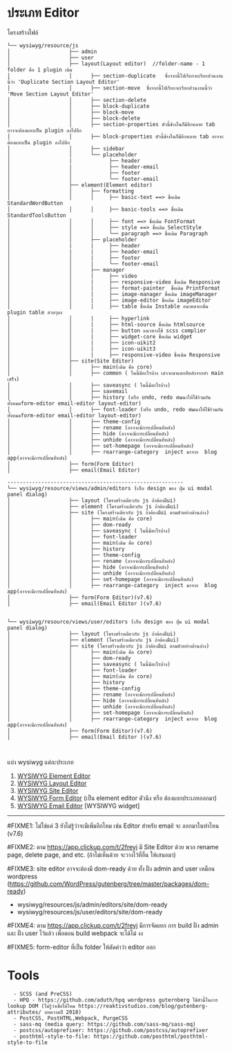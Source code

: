 # ประเภท Editor

โครงสร้างไฟล์

```
└── wysiwyg/resource/js
│                   ├── admin
│                   ├── user
│                   ├── layout(Layout editor)  //folder-name - 1 folder คือ 1 plugin เดิม
│                   │      ├── section-duplicate   ซึ่งจากนี้ไปเรียกจะเรียกส่วนงานนี้ว่า 'Duplicate Section Layout Editor'
│                   │      ├── section-move  ซึ่งจากนี้ไปเรียกจะเรียกส่วนงานนี้ว่า 'Move Section Layout Editor'
│                   │      ├── section-delete
│                   │      ├── block-duplicate
│                   │      ├── block-move
│                   │      ├── block-delete
│                   │      ├── section-properties ตัวนี้ข้างในก็มีอีกหลาย tab อาจจะต้องแยกเป็น plugin ลงไปอีก
│                   │      ├── block-properties ตัวนี้ข้างในก็มีอีกหลาย tab อาจจะต้องแยกเป็น plugin ลงไปอีก
│                   │      ├── sidebar
│                   │      └── placeholder
│                   |            ├── header
│                   |            ├── header-email
│                   │            ├── footer
│                   │            └── footer-email
│                   ├── element(Element editor)
│                   │      ├── formatting
│                   │      │     ├── basic-text ==> ชื่อเดิม StandardWordButton
│                   │      │     ├── basic-tools ==> ชื่อเดิม StandardToolsButton
│                   │      │     ├── font ==> ชื่อเดิม FontFormat
│                   │      │     ├── style ==> ชื่อเดิม SelectStyle
│                   │      │     └── paragraph ==> ชื่อเดิม Paragraph
│                   │      ├── placeholder
│                   |      |     ├── header
│                   |      |     ├── header-email
│                   │      |     ├── footer
│                   │      |     └── footer-email
│                   │      ├── manager
│                   │      |     ├── video
│                   │      |     ├── responsive-video ชื่อเดิม Responsive
│                   │      |     ├── format-painter  ชื่อเดิม PrintFormat
│                   │      |     ├── image-manager ชื่อเดิม imageManager
│                   │      |     ├── image-editor ชื่อเดิม imageEditor
│                   │      |     ├── table ชื่อเดิม Instable อนาคตจะเพิ่ม plugin table สวยๆลง
│                   │      |     ├── hyperlink
│                   │      |     ├── html-source ชื่อเดิม htmlsource
│                   │      |     ├── button แนวทางใช้ scss complier
│                   │      |     ├── widget-core ชื่อเดิม widget
│                   │      |     ├── icon-uikit2
│                   │      |     ├── icon-uikit3
│                   │      |     ├── responsive-video ชื่อเดิม Responsive
│                   ├── site(Site Editor)
│                   │      ├── main(เดิม คือ core)
│                   │      ├── common ( ในนี้มีอะไรบ้าง เด๋วจะมาแตกทีหลังจากทำ main เสร็จ)
│                   │      ├── saveasync ( ในนี้มีอะไรบ้าง)
│                   │      ├── savemail
│                   │      ├── history (หรือ undo, redo พัฒนาให้ใช้ร่วมกันทั้งหมดform-editor email-editor layout-editor)
│                   │      ├── font-loader (หรือ undo, redo พัฒนาให้ใช้ร่วมกันทั้งหมดform-editor email-editor layout-editor)
│                   │      ├── theme-config
│                   │      ├── rename (อาจจะมีการเปลี่ยนทีหลัง)
│                   │      ├── hide (อาจจะมีการเปลี่ยนทีหลัง)
│                   │      ├── unhide (อาจจะมีการเปลี่ยนทีหลัง)
│                   │      ├── set-homepage (อาจจะมีการเปลี่ยนทีหลัง)
│                   │      ├── rearrange-category  inject มาจาก  blog app(อาจจะมีการเปลี่ยนทีหลัง)
│                   ├── form(Form Editor)
│                   ├── email(Email Editor)

---------------------------------------------------------
└── wysiwyg/resource/views/admin/editors (เก็บ design ของ ปุ่ม ui modal panel dialog)
│                   ├── layout (โครงสร้างเดียวกับ js ถ้าต้องมีีui)
│                   ├── element (โครงสร้างเดียวกับ js ถ้าต้องมีีui)
│                   ├── site (โครงสร้างเดียวกับ js ถ้าต้องมีีui ตามตัวอย่างด้านล่าง)
│                   │      ├── main(เดิม คือ core)
│                   │      ├── dom-ready
│                   │      ├── saveasync ( ในนี้มีอะไรบ้าง)
│                   │      ├── font-loader
│                   │      ├── main(เดิม คือ core)
│                   │      ├── history
│                   │      ├── theme-config
│                   │      ├── rename (อาจจะมีการเปลี่ยนทีหลัง)
│                   │      ├── hide (อาจจะมีการเปลี่ยนทีหลัง)
│                   │      ├── unhide (อาจจะมีการเปลี่ยนทีหลัง)
│                   │      ├── set-homepage (อาจจะมีการเปลี่ยนทีหลัง)
│                   │      ├── rearrange-category  inject มาจาก  blog app(อาจจะมีการเปลี่ยนทีหลัง)
│                   ├── form(Form Editor)(v7.6)
│                   ├── email(Email Editor )(v7.6)


└── wysiwyg/resource/views/user/editors (เก็บ design ของ ปุ่ม ui modal panel dialog)
│                   ├── layout (โครงสร้างเดียวกับ js ถ้าต้องมีีui)
│                   ├── element (โครงสร้างเดียวกับ js ถ้าต้องมีีui)
│                   ├── site (โครงสร้างเดียวกับ js ถ้าต้องมีีui ตามตัวอย่างด้านล่าง)
│                   │      ├── main(เดิม คือ core)
│                   │      ├── dom-ready
│                   │      ├── saveasync ( ในนี้มีอะไรบ้าง)
│                   │      ├── font-loader
│                   │      ├── main(เดิม คือ core)
│                   │      ├── history
│                   │      ├── theme-config
│                   │      ├── rename (อาจจะมีการเปลี่ยนทีหลัง)
│                   │      ├── hide (อาจจะมีการเปลี่ยนทีหลัง)
│                   │      ├── unhide (อาจจะมีการเปลี่ยนทีหลัง)
│                   │      ├── set-homepage (อาจจะมีการเปลี่ยนทีหลัง)
│                   │      ├── rearrange-category  inject มาจาก  blog app(อาจจะมีการเปลี่ยนทีหลัง)
│                   ├── form(Form Editor)(v7.6)
│                   ├── email(Email Editor )(v7.6)



```

แบ่ง wysiwyg แต่ละประเภท

1. [WYSIWYG Element Editor](wysiwyg-type.md)
2. [WYSIWYG Layout Editor](wysiwyg-layout-editor.md)
3. [WYSIWYG Site Editor](wysiwyg-type.md)
4. [WYSIWYG Form Editor](wysiwyg-type.md) (เป็น element editor ตัวนึง หรือ ต้องแยกประเภทออกมา)
5. [WYSIWYG Email Editor](wysiwyg-type.md)
   [WYSIWYG widget]

---

#FIXME1: ไม่ใช่แค่ 3 ยังไม่รู้ว่าจะมีเพิ่มอีกไหม เช่น Editor สำหรับ email จะ ออกมาในท่าไหน (v7.6)

#FIXME2: ตาม https://app.clickup.com/t/2freyj มี Site Editor ด้วย พวก rename page, delete page, and etc. (ถ้าไม่เห็นด้วย จะวางไว้ที่อื่น ให้เสนอมา)

#FIXME3: site editor อาจจะต้องมี dom-ready ด้วย ทั้ง ฝั่ง admin and user เหมือน wordpress (https://github.com/WordPress/gutenberg/tree/master/packages/dom-ready)

- wysiwyg/resources/js/admin/editors/site/dom-ready
- wysiwyg/resources/js/user/editors/site/dom-ready

#FIXME4: ตาม https://app.clickup.com/t/2freyj มีการจัดแยก การ build ฝั่ง admin และ ฝั่ง user ไว้แล้ว เพื่อตอน build webpack จะได้ไม่ งง

#FIXME5: form-editor ที่เป็น folder ให้ตัดคำว่า editor ออก

# Tools

      - SCSS (and PreCSS)
      - HPQ - https://github.com/aduth/hpq wordpress guternberg ใช้ตัวนี้ในการ lookup DOM (ไม่รู้ว่าเชื่อได้ไหม https://reaktivstudios.com/blog/gutenberg-attributes/ บทความปี 2018)
      - PostCSS, PostHTML,Webpack, PurgeCSS
      - sass-mq (media query: https://github.com/sass-mq/sass-mq)
      - postcss/autoprefixer: https://github.com/postcss/autoprefixer
      - posthtml-style-to-file: https://github.com/posthtml/posthtml-style-to-file
